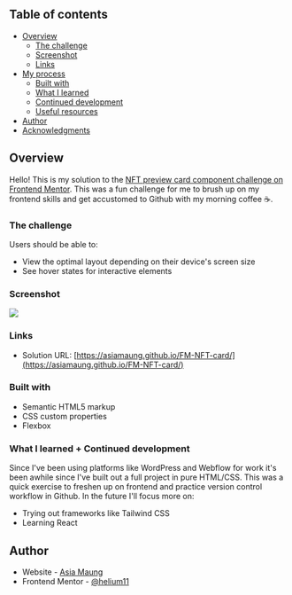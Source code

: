 ## Table of contents

- [Overview](#overview)
  - [The challenge](#the-challenge)
  - [Screenshot](#screenshot)
  - [Links](#links)
- [My process](#my-process)
  - [Built with](#built-with)
  - [What I learned](#what-i-learned)
  - [Continued development](#continued-development)
  - [Useful resources](#useful-resources)
- [Author](#author)
- [Acknowledgments](#acknowledgments)


## Overview
Hello! This is my solution to the [NFT preview card component challenge on Frontend Mentor](https://www.frontendmentor.io/challenges/nft-preview-card-component-SbdUL_w0U). This was a fun challenge for me to brush up on my frontend skills and get accustomed to Github with my morning coffee ☕️.

### The challenge

Users should be able to:

- View the optimal layout depending on their device's screen size
- See hover states for interactive elements

### Screenshot

![](./desktop-preview.jpg)

### Links

- Solution URL: [https://asiamaung.github.io/FM-NFT-card/](https://asiamaung.github.io/FM-NFT-card/)

### Built with

- Semantic HTML5 markup
- CSS custom properties
- Flexbox

### What I learned + Continued development

Since I've been using platforms like WordPress and Webflow for work it's been awhile since I've built out a full project in pure HTML/CSS. This was a quick exercise to freshen up on frontend and practice version control workflow in Github. In the future I'll focus more on:
-  Trying out frameworks like Tailwind CSS
-  Learning React

## Author

- Website - [Asia Maung](https://www.asiamaung.com)
- Frontend Mentor - [@helium11](https://www.frontendmentor.io/profile/helium11)
